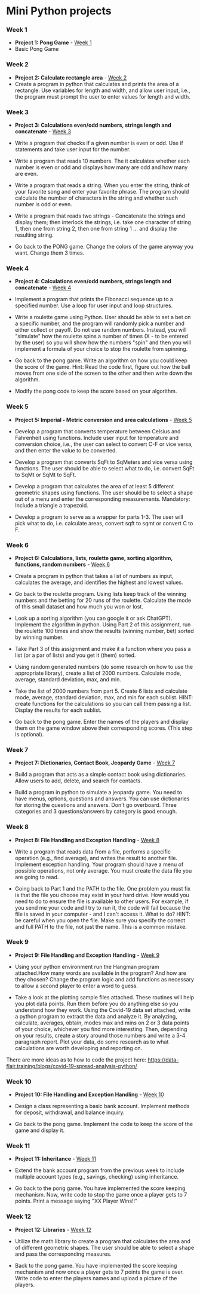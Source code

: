 # Mini Python projects

### Week 1

- **Project 1: Pong Game** - [Week 1](https://github.com/lindakovacs/python_cs1/tree/main/week1)
- Basic Pong Game

### Week 2

- **Project 2: Calculate rectangle area** - [Week 2](https://github.com/lindakovacs/python_cs1/tree/main/week2)
- Create a program in python that calculates and prints the area of a rectangle. Use variables for length and width, and allow user input, i.e., the program must prompt the user to enter values for length and width.

### Week 3

- **Project 3: Calculations even/odd numbers, strings length and concatenate** - [Week 3](https://github.com/lindakovacs/python_cs1/tree/main/week3)
- Write a program that checks if a given number is even or odd. Use if statements and take user input for the number.

- Write a program that reads 10 numbers. The it calculates whether each number is even or odd and displays how many are odd and how many are even.

- Write a program that reads a string. When you enter the string, think of your favorite song and enter your favorite phrase. The program should calculate the number of characters in the string and whether such number is odd or even.

- Write a program that reads two strings - Concatenate the strings and display them; then interlock the strings, i.e. take one character of string 1, then one from string 2, then one from string 1 ... and display the resulting string.

- Go back to the PONG game. Change the colors of the game anyway you want. Change them 3 times.

### Week 4

- **Project 4: Calculations even/odd numbers, strings length and concatenate** - [Week 4](https://github.com/lindakovacs/python_cs1/tree/main/week4)
- Implement a program that prints the Fibonacci sequence up to a specified number. Use a loop for user input and loop structures.

- Write a roulette game using Python. User should be able to set a bet on a specific number, and the program will randomly pick a number and either collect or payoff. Do not use random numbers. Instead, you will "simulate" how the roulette spins a number of times (X - to be entered by the user) so you will show how the numbers "spin" and then you will implement a formula of your choice to stop the roulette from spinning.

- Go back to the pong game. Write an algorithm on how you could keep the score of the game. Hint: Read the code first, figure out how the ball moves from one side of the screen to the other and then write down the algorithm.

- Modify the pong code to keep the score based on your algorithm.

### Week 5

- **Project 5: Imperial - Metric conversion and area calculations** - [Week 5](https://github.com/lindakovacs/python_cs1/tree/main/week5)
- Develop a program that converts temperature between Celsius and Fahrenheit using functions. Include user input for temperature and conversion choice, i.e., the user can select to convert C-F or vice versa, and then enter the value to be converted.

- Develop a program that converts SqFt to SqMeters and vice versa using functions. The user should be able to select what to do, i.e. convert SqFt to SqMt or SqMt to SqFt.

- Develop a program that calculates the area of at least 5 different geometric shapes using functions. The user should be to select a shape out of a menu and enter the corresponding measurements. Mandatory: Include a triangle a trapezoid.

- Develop a program to serve as a wrapper for parts 1-3. The user will pick what to do, i.e. calculate areas, convert sqft to sqmt or convert C to F.

### Week 6

- **Project 6: Calculations, lists, roulette game, sorting algorithm, functions, random numbers** - [Week 6](https://github.com/lindakovacs/python_cs1/tree/main/week6)
- Create a program in python that takes a list of numbers as input, calculates the average, and identifies the highest and lowest values.

- Go back to the roulette program. Using lists keep track of the winning numbers and the betting for 20 runs of the roulette. Calculate the mode of this small dataset and how much you won or lost.

- Look up a sorting algorithm (you can google it or ask ChatGPT). Implement the algorithm in python. Using Part 2 of this assignment, run the roulette 100 times and show the results (winning number, bet) sorted by winning number.

- Take Part 3 of this assignment and make it a function where you pass a list (or a par of lists) and you get it (them) sorted.

- Using random generated numbers (do some research on how to use the appropriate library), create a list of 2000 numbers. Calculate mode, average, standard deviation, max, and min.

- Take the list of 2000 numbers from part 5. Create 6 lists and calculate mode, average, standard deviation, max, and min for each sublist. HINT: create functions for the calculations so you can call them passing a list. Display the results for each sublist.

- Go back to the pong game. Enter the names of the players and display them on the game window above their corresponding scores. (This step is optional).

### Week 7

- **Project 7: Dictionaries, Contact Book, Jeopardy Game** - [Week 7](https://github.com/lindakovacs/python_cs1/tree/main/week7)
- Build a program that acts as a simple contact book using dictionaries. Allow users to add, delete, and search for contacts.

- Build a program in python to simulate a jeopardy game. You need to have menus, options, questions and answers. You can use dictionaries for storing the questions and answers. Don't go overboard. Three categories and 3 questions/answers by category is good enough.

### Week 8

- **Project 8: File Handling and Exception Handling** - [Week 8](https://github.com/lindakovacs/python_cs1/tree/main/week8)

- Write a program that reads data from a file, performs a specific operation (e.g., find average), and writes the result to another file. Implement exception handling. Your program should have a menu of possible operations, not only average. You must create the data file you are going to read.

- Going back to Part 1 and the PATH to the file. One problem you must fix is that the file you choose may exist in your hard drive. How would you need to do to ensure the file is available to other users. For example, if you send me your code and I try to run it, the code will fail because the file is saved in your computer - and I can't access it. What to do?
HINT: be careful when you open the file. Make sure you specify the correct and full PATH to the file, not just the name. This is a common mistake.

### Week 9

- **Project 9: File Handling and Exception Handling** - [Week 9](https://github.com/lindakovacs/python_cs1/tree/main/week9)

- Using your python environment run the Hangman program attached.How many words are available in the program? And how are they chosen?
Change the program logic and add functions as necessary to allow a second player to enter a word to guess.

- Take a look at the plotting sample files attached. These routines will help you plot data points. Run them before you do anything else so you understand how they work.
Using the Covid-19 data set attached, write a python program to extract the data and analyze it. By analyzing, calculate, averages, obtain, modes max and mins on 2 or 3 data points of your choice, whichever you find more interesting.
Then, depending on your results, create a story around those numbers and write a 3-4 paragraph report.
Plot your data, do some research as to what calculations are worth developing and reporting on.

There are more ideas as to how to code the project here: https://data-flair.training/blogs/covid-19-spread-analysis-python/

### Week 10

- **Project 10: File Handling and Exception Handling** - [Week 10](https://github.com/lindakovacs/python_cs1/tree/main/week10)

- Design a class representing a basic bank account. Implement methods for deposit, withdrawal, and balance inquiry.

- Go back to the pong game. Implement the code to keep the score of the game and display it.

### Week 11

- **Project 11: Inheritance** - [Week 11](https://github.com/lindakovacs/python_cs1/tree/main/week11)

- Extend the bank account program from the previous week to include multiple account types (e.g., savings, checking) using inheritance.

- Go back to the pong game. You have implemented the score keeping mechanism. Now, write code to stop the game once a player gets to 7 points. Print a message saying "XX Player Wins!!"

### Week 12

- **Project 12: Libraries** - [Week 12](https://github.com/lindakovacs/python_cs1/tree/main/week12)

- Utilize the math library to create a program that calculates the area and of different geometric shapes. The user should be able to select a shape and pass the corresponding measures.

- Back to the pong game. You have implemented the score keeping mechanism and now once a player gets to 7 points the game is over. Write code to enter the players names and upload a picture of the players.
